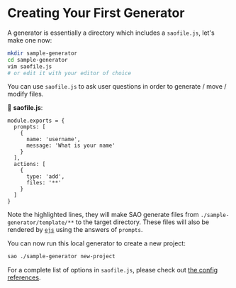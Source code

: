 # Creating Your First Generator

A generator is essentially a directory which includes a `saofile.js`, let's make one now:

```bash
mkdir sample-generator
cd sample-generator
vim saofile.js
# or edit it with your editor of choice
```

You can use `saofile.js` to ask user questions in order to generate / move / modify files.

📝 __saofile.js__:

```js{8-13}
module.exports = {
  prompts: [
    {
      name: 'username',
      message: 'What is your name'
    }
  ],
  actions: [
    {
      type: 'add',
      files: '**'
    }
  ]
}
```

Note the highlighted lines, they will make SAO generate files from `./sample-generator/template/**` to the target directory. These files will also be rendered by [`ejs`](http://ejs.co/) using the answers of `prompts`.

You can now run this local generator to create a new project:

```bash
sao ./sample-generator new-project
```

<TerminalDemo url="https://cdn.rawgit.com/egoist/3464acbc4202569a837fac650ec495ba/raw/daaf3bded1c57c72f7052d2703579e5aed3f9344/sao-preview.svg" />

For a complete list of options in `saofile.js`, please check out [the config references](./saofile.md).
